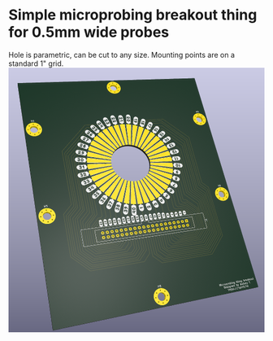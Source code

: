 # Simple microprobing breakout thing for 0.5mm wide probes
Hole is parametric, can be cut to any size.
Mounting points are on a standard 1" grid.
![Render](image.png)